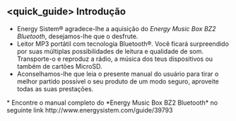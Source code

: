 ## <quick_guide> Introdução

* Energy Sistem® agradece-lhe a aquisição do *Energy Music Box BZ2 Bluetooth*, desejamos-lhe que o desfrute.
* Leitor MP3 portátil com tecnologia Bluetooth®. Você ficará surpreendido por suas múltiplas possibilidades de leitura e qualidade de som. Transporte-o e reproduz a rádio, a música dos teus dispositivos ou também de cartões MicroSD.
* Aconselhamos-lhe que leia o presente manual do usuário para tirar o melhor partido possível o seu produto de um modo seguro, aproveite todas as suas prestações.
<unique>
* Encontre o manual completo do *Energy Music Box BZ2 Bluetooth* no seguinte link http://www.energysistem.com/guide/39793 </unique> </quick_guide>
